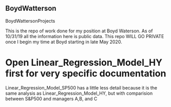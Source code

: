 ## BoydWatterson
BoydWattersonProjects

This is the repo of work done for my position at Boyd Waterson. As of 10/31/19 all the information here is public data. This repo WILL GO PRIVATE once I begin my time at Boyd starting in late May 2020.

# Open Linear_Regression_Model_HY first for very specific documentation
Linear_Regression_Model_SP500 has a little less detail because it is the same analysis as Linear_Regression_Model_HY, but with comparision between S&P500 and managers A,B, and C
